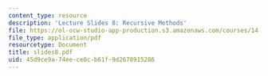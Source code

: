 ```yaml
---
content_type: resource
description: 'Lecture Slides 8: Recursive Methods'
file: https://ol-ocw-studio-app-production.s3.amazonaws.com/courses/14-128-dynamic-optimization-economic-applications-recursive-methods-spring-2003/45d9ce9a74eece0cb61f9d2678915286_slides8.pdf
file_type: application/pdf
resourcetype: Document
title: slides8.pdf
uid: 45d9ce9a-74ee-ce0c-b61f-9d2678915286
---
```

